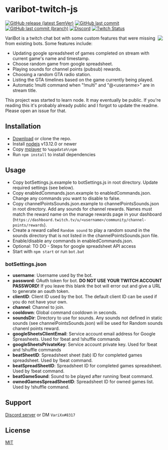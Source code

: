 #  varibot-twitch-js
[![GitHub release (latest SemVer)](https://img.shields.io/github/v/release/varixx/varibot-twitch-js?sort=semver)](https://github.com/VariXx/varibot-twitch-js/releases) [![GitHub last commit](https://img.shields.io/github/last-commit/varixx/varibot-twitch-js)](https://github.com/VariXx/varibot-twitch-js/commits/master) [![GitHub last commit (branch)](https://img.shields.io/github/last-commit/varixx/varibot-twitch-js/dev?label=last%20commit%20%28dev%29)](https://github.com/VariXx/varibot-twitch-js/commits/dev) [![Discord](https://img.shields.io/discord/90687557523771392?color=000000&label=%20&logo=discord)](https://discord.gg/QNppY7T) [![Twitch Status](https://img.shields.io/twitch/status/varixx?label=%20&logo=twitch)](https://twitch.tv/VariXx) 

<img src="https://acceptdefaults.com/varibot-twitch-js/varibot.png" align="right" />

VariBot is a twitch chat bot with some custom features that were missing from existing bots. Some features include:
- Updating google spreadsheet of games completed on stream with current game's name and timestamp.
- Choose random game from google spreadsheet.
- Playing sounds for channel points (pubsub) rewards. 
- Choosing a random GTA radio station.
- Listing the GTA timelines based on the game currently being played.
- Automatic !multi command when "!multi" and "@\<useranme\>" are in stream title.

This project was started to learn node. It may eventually be public. If you're reading this it's probably already public and I forgot to update the readme. Please open an issue for that. 

## Installation

- [Download](https://github.com/VariXx/varibot-twitch-js/releases) or clone the repo.
- Install [nodejs](https://nodejs.org/en/download/) v13.12.0 or newer
- Copy [mplayer](http://www.mplayerhq.hu/design7/dload.html) to ```%appdata%\npm```
- Run ```npm install``` to install dependencies 

## Usage
- Copy botSettings.js.example to botSettings.js in root directory. Update required settings (see below).
- Copy enabledCommands.json.example to enabledCommands.json. Change any commands you want to disable to false.
- Copy channelPointsSounds.json.example to channelPointsSounds.json in root directory. Add any sounds for channel rewards. Names must match the reward name on the manage rewards page in your dashboard (```https://dashboard.twitch.tv/u/<username>/community/channel-points/rewards```).
- Create a reward called ```Random sound``` to play a random sound in the sounds directory that is not listed in the channelPointsSounds.json file. 
- Enable/disable any commands in enabledCommands.json. 
- Optional: TO DO - Steps for google spreadsheet API access
- Start with ```npm start``` or run ```bot.bat```

### botSettings.json 
- **username**: Username used by the bot.
- **password**: OAuth token for bot. **DO NOT USE YOUR TWITCH ACCOUNT PASSWORD!** If you leave this blank the bot will error out and give a URL to generate an oauth token.
- **clientID**: Client ID used by the bot. The default client ID can be used if you do not have your own.
- **channel**: Channel to join.
- **cooldown**: Global command cooldown in seconds. 
- **soundsDir**: Directory to use for sounds. Any sounds not defined in static sounds (see channelPointsSounds.json) will be used for Random sounds chanenl points reward.
- **googleSheetsClientEmail**: Service account email address for Google Spreasheets. Used for !beat and !shuffle commands
- **googleSheetsPrivateKey**: Service account private key. Used for !beat and !shuffle commands
- **beatSheetID**: Spreadsheet sheet (tab) ID for completed games spreadsheet. Used by !beat command.
- **beatSpreadSheetID**: Spreadsheet ID for completed games spreadsheet. Used by !beat command.
- **beatGameSound**: Sound to be played after running !beat command. 
- **ownedGamesSpreadSheetID**: Spreadsheet ID for owned games list. Used by !shuffle command. 

## Support
[Discord server](https://discord.gg/QNppY7T) or DM `VariXx#8317`

## License
[MIT](https://choosealicense.com/licenses/mit/)

